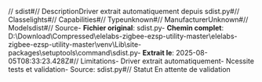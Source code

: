 // sdist#// DescriptionDriver extrait automatiquement depuis sdist.py#// Classelights#// Capabilities#// Typeunknown#// ManufacturerUnknown#// Modelsdist#// Source- **Fichier original**: sdist.py- **Chemin complet**: D:\Download\Compressed\elelabs-zigbee-ezsp-utility-master\elelabs-zigbee-ezsp-utility-master\venv\Lib\site-packages\setuptools\command\sdist.py- **Extrait le**: 2025-08-05T08:33:23.428Z#// Limitations- Driver extrait automatiquement- Ncessite tests et validation- Source: sdist.py#// Statut En attente de validation